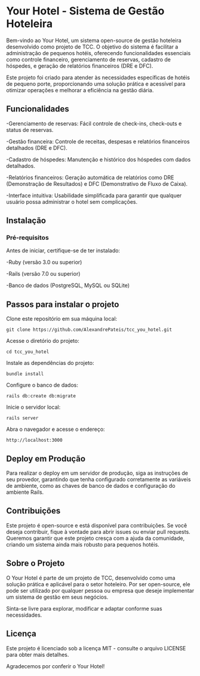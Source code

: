 # Your Hotel - Sistema de Gestão Hoteleira
Bem-vindo ao Your Hotel, um sistema open-source de gestão hoteleira desenvolvido como projeto de TCC. O objetivo do sistema é facilitar a administração de pequenos hotéis, oferecendo funcionalidades essenciais como controle financeiro, gerenciamento de reservas, cadastro de hóspedes, e geração de relatórios financeiros (DRE e DFC).

Este projeto foi criado para atender às necessidades específicas de hotéis de pequeno porte, proporcionando uma solução prática e acessível para otimizar operações e melhorar a eficiência na gestão diária.

## Funcionalidades
-Gerenciamento de reservas: Fácil controle de check-ins, check-outs e status de reservas.

-Gestão financeira: Controle de receitas, despesas e relatórios financeiros detalhados (DRE e DFC).

-Cadastro de hóspedes: Manutenção e histórico dos hóspedes com dados detalhados.

-Relatórios financeiros: Geração automática de relatórios como DRE (Demonstração de Resultados) e DFC (Demonstrativo de Fluxo de Caixa).

-Interface intuitiva: Usabilidade simplificada para garantir que qualquer usuário possa administrar o hotel sem complicações.

## Instalação

### Pré-requisitos

Antes de iniciar, certifique-se de ter instalado:

-Ruby (versão 3.0 ou superior)

-Rails (versão 7.0 ou superior)

-Banco de dados (PostgreSQL, MySQL ou SQLite)

## Passos para instalar o projeto

Clone este repositório em sua máquina local:

```git clone https://github.com/AlexandrePateis/tcc_you_hotel.git```

Acesse o diretório do projeto:

```cd tcc_you_hotel```

Instale as dependências do projeto:

```bundle install```

Configure o banco de dados:

```rails db:create db:migrate```

Inicie o servidor local:

```rails server```

Abra o navegador e acesse o endereço:

```http://localhost:3000```

## Deploy em Produção

Para realizar o deploy em um servidor de produção, siga as instruções de seu provedor, garantindo que tenha configurado corretamente as variáveis de ambiente, como as chaves de banco de dados e configuração do ambiente Rails.

## Contribuições

Este projeto é open-source e está disponível para contribuições. Se você deseja contribuir, fique à vontade para abrir issues ou enviar pull requests. Queremos garantir que este projeto cresça com a ajuda da comunidade, criando um sistema ainda mais robusto para pequenos hotéis.

## Sobre o Projeto

O Your Hotel é parte de um projeto de TCC, desenvolvido como uma solução prática e aplicável para o setor hoteleiro. Por ser open-source, ele pode ser utilizado por qualquer pessoa ou empresa que deseje implementar um sistema de gestão em seus negócios.

Sinta-se livre para explorar, modificar e adaptar conforme suas necessidades.

## Licença

Este projeto é licenciado sob a licença MIT - consulte o arquivo LICENSE para obter mais detalhes.

Agradecemos por conferir o Your Hotel!
